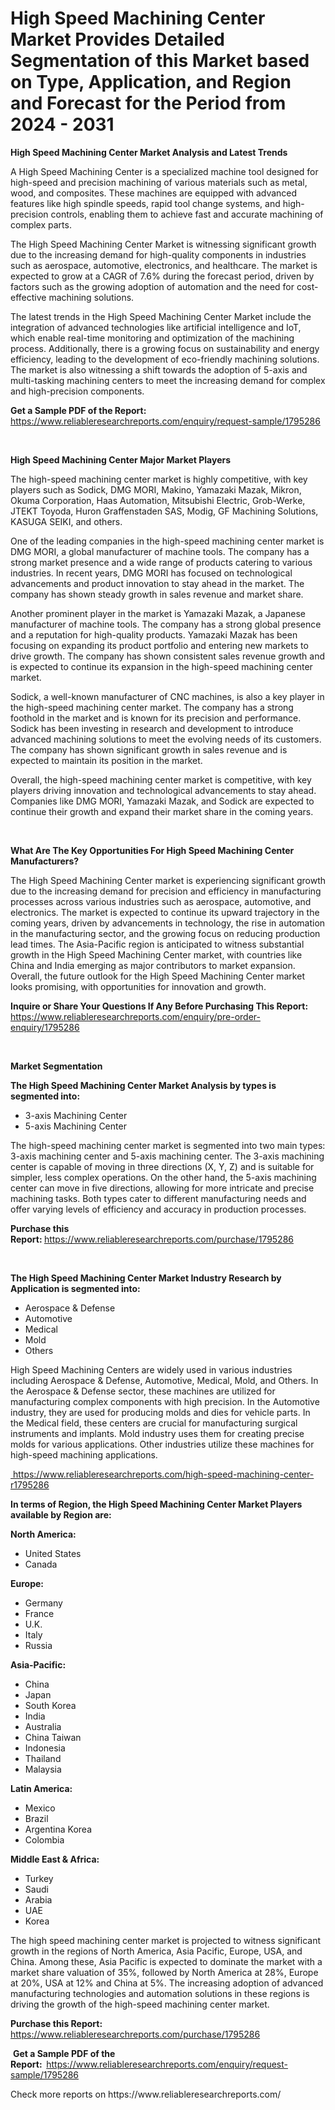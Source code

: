 <p><h1>High Speed Machining Center Market Provides Detailed Segmentation of this Market based on Type, Application, and Region and Forecast for the Period from 2024 - 2031</h1></p><p><strong>High Speed Machining Center Market Analysis and Latest Trends</strong></p>
<p><p>A High Speed Machining Center is a specialized machine tool designed for high-speed and precision machining of various materials such as metal, wood, and composites. These machines are equipped with advanced features like high spindle speeds, rapid tool change systems, and high-precision controls, enabling them to achieve fast and accurate machining of complex parts.</p><p>The High Speed Machining Center Market is witnessing significant growth due to the increasing demand for high-quality components in industries such as aerospace, automotive, electronics, and healthcare. The market is expected to grow at a CAGR of 7.6% during the forecast period, driven by factors such as the growing adoption of automation and the need for cost-effective machining solutions.</p><p>The latest trends in the High Speed Machining Center Market include the integration of advanced technologies like artificial intelligence and IoT, which enable real-time monitoring and optimization of the machining process. Additionally, there is a growing focus on sustainability and energy efficiency, leading to the development of eco-friendly machining solutions. The market is also witnessing a shift towards the adoption of 5-axis and multi-tasking machining centers to meet the increasing demand for complex and high-precision components.</p></p>
<p><strong>Get a Sample PDF of the Report:&nbsp;</strong> <a href="https://www.reliableresearchreports.com/enquiry/request-sample/1795286">https://www.reliableresearchreports.com/enquiry/request-sample/1795286</a></p>
<p>&nbsp;</p>
<p><strong>High Speed Machining Center Major Market Players</strong></p>
<p><p>The high-speed machining center market is highly competitive, with key players such as Sodick, DMG MORI, Makino, Yamazaki Mazak, Mikron, Okuma Corporation, Haas Automation, Mitsubishi Electric, Grob-Werke, JTEKT Toyoda, Huron Graffenstaden SAS, Modig, GF Machining Solutions, KASUGA SEIKI, and others.</p><p>One of the leading companies in the high-speed machining center market is DMG MORI, a global manufacturer of machine tools. The company has a strong market presence and a wide range of products catering to various industries. In recent years, DMG MORI has focused on technological advancements and product innovation to stay ahead in the market. The company has shown steady growth in sales revenue and market share.</p><p>Another prominent player in the market is Yamazaki Mazak, a Japanese manufacturer of machine tools. The company has a strong global presence and a reputation for high-quality products. Yamazaki Mazak has been focusing on expanding its product portfolio and entering new markets to drive growth. The company has shown consistent sales revenue growth and is expected to continue its expansion in the high-speed machining center market.</p><p>Sodick, a well-known manufacturer of CNC machines, is also a key player in the high-speed machining center market. The company has a strong foothold in the market and is known for its precision and performance. Sodick has been investing in research and development to introduce advanced machining solutions to meet the evolving needs of its customers. The company has shown significant growth in sales revenue and is expected to maintain its position in the market.</p><p>Overall, the high-speed machining center market is competitive, with key players driving innovation and technological advancements to stay ahead. Companies like DMG MORI, Yamazaki Mazak, and Sodick are expected to continue their growth and expand their market share in the coming years.</p></p>
<p>&nbsp;</p>
<p><strong>What Are The Key Opportunities For High Speed Machining Center Manufacturers?</strong></p>
<p><p>The High Speed Machining Center market is experiencing significant growth due to the increasing demand for precision and efficiency in manufacturing processes across various industries such as aerospace, automotive, and electronics. The market is expected to continue its upward trajectory in the coming years, driven by advancements in technology, the rise in automation in the manufacturing sector, and the growing focus on reducing production lead times. The Asia-Pacific region is anticipated to witness substantial growth in the High Speed Machining Center market, with countries like China and India emerging as major contributors to market expansion. Overall, the future outlook for the High Speed Machining Center market looks promising, with opportunities for innovation and growth.</p></p>
<p><strong>Inquire or Share Your Questions If Any Before Purchasing This Report:</strong> <a href="https://www.reliableresearchreports.com/enquiry/pre-order-enquiry/1795286">https://www.reliableresearchreports.com/enquiry/pre-order-enquiry/1795286</a></p>
<p>&nbsp;</p>
<p><strong>Market Segmentation</strong></p>
<p><strong>The High Speed Machining Center Market Analysis by types is segmented into:</strong></p>
<p><ul><li>3-axis Machining Center</li><li>5-axis Machining Center</li></ul></p>
<p><p>The high-speed machining center market is segmented into two main types: 3-axis machining center and 5-axis machining center. The 3-axis machining center is capable of moving in three directions (X, Y, Z) and is suitable for simpler, less complex operations. On the other hand, the 5-axis machining center can move in five directions, allowing for more intricate and precise machining tasks. Both types cater to different manufacturing needs and offer varying levels of efficiency and accuracy in production processes.</p></p>
<p><strong>Purchase this Report:&nbsp;</strong><a href="https://www.reliableresearchreports.com/purchase/1795286">https://www.reliableresearchreports.com/purchase/1795286</a></p>
<p>&nbsp;</p>
<p><strong>The High Speed Machining Center Market Industry Research by Application is segmented into:</strong></p>
<p><ul><li>Aerospace & Defense</li><li>Automotive</li><li>Medical</li><li>Mold</li><li>Others</li></ul></p>
<p><p>High Speed Machining Centers are widely used in various industries including Aerospace & Defense, Automotive, Medical, Mold, and Others. In the Aerospace & Defense sector, these machines are utilized for manufacturing complex components with high precision. In the Automotive industry, they are used for producing molds and dies for vehicle parts. In the Medical field, these centers are crucial for manufacturing surgical instruments and implants. Mold industry uses them for creating precise molds for various applications. Other industries utilize these machines for high-speed machining applications.</p></p>
<p><a href="https://www.reliableresearchreports.com/high-speed-machining-center-r1795286">&nbsp;https://www.reliableresearchreports.com/high-speed-machining-center-r1795286</a></p>
<p><strong>In terms of Region, the High Speed Machining Center Market Players available by Region are:</strong></p>
<p>
    <p> <strong> North America: </strong>
        <ul>
            <li>United States</li>
            <li>Canada</li>
        </ul>
        </p> 
    <p> <strong> Europe: </strong>
        <ul>
            <li>Germany</li>
            <li>France</li>
            <li>U.K.</li>
            <li>Italy</li>
            <li>Russia</li>
        </ul>
        </p> 
    <p> <strong> Asia-Pacific: </strong>
        <ul>
            <li>China</li>
            <li>Japan</li>
            <li>South Korea</li>
            <li>India</li>
            <li>Australia</li>
            <li>China Taiwan</li>
            <li>Indonesia</li>
            <li>Thailand</li>
            <li>Malaysia</li>
        </ul>
        </p> 
    <p> <strong> Latin America: </strong>
        <ul>
            <li>Mexico</li>
            <li>Brazil</li>
            <li>Argentina Korea</li>
            <li>Colombia</li>
        </ul>
        </p> 
    <p> <strong> Middle East & Africa: </strong>
        <ul>
            <li>Turkey</li>
            <li>Saudi</li>
            <li>Arabia</li>
            <li>UAE</li>
            <li>Korea</li>
        </ul>
    </p>
    </p>
<p><p>The high speed machining center market is projected to witness significant growth in the regions of North America, Asia Pacific, Europe, USA, and China. Among these, Asia Pacific is expected to dominate the market with a market share valuation of 35%, followed by North America at 28%, Europe at 20%, USA at 12% and China at 5%. The increasing adoption of advanced manufacturing technologies and automation solutions in these regions is driving the growth of the high-speed machining center market.</p></p>
<p><strong>Purchase this Report: </strong><a href="https://www.reliableresearchreports.com/purchase/1795286">https://www.reliableresearchreports.com/purchase/1795286</a></p>
<p>&nbsp;<strong>Get a Sample PDF of the Report:&nbsp;&nbsp;</strong><a href="https://www.reliableresearchreports.com/enquiry/request-sample/1795286">https://www.reliableresearchreports.com/enquiry/request-sample/1795286</a></p>
<p><strong></strong></p>
<p>Check more reports on https://www.reliableresearchreports.com/</p>